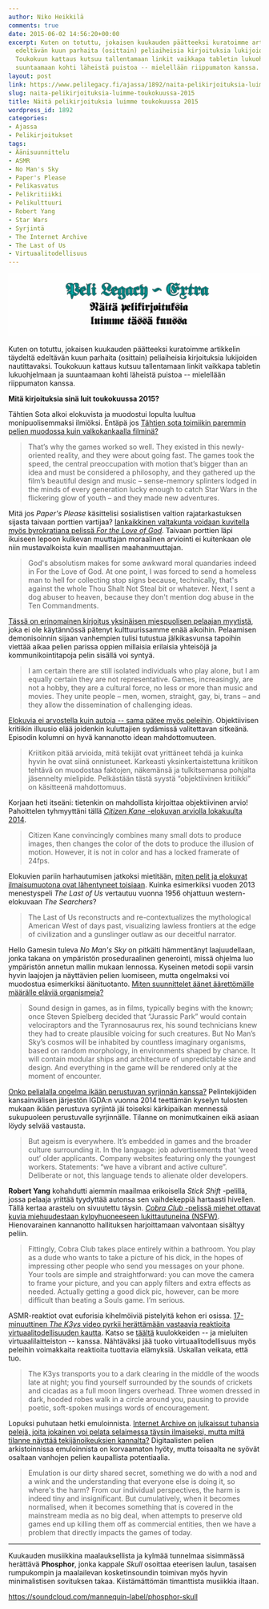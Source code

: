 ```yaml
---
author: Niko Heikkilä
comments: true
date: 2015-06-02 14:56:20+00:00
excerpt: Kuten on totuttu, jokaisen kuukauden päätteeksi kuratoimme artikkelin täydeltä
  edeltävän kuun parhaita (osittain) peliaiheisia kirjoituksia lukijoiden nautittavaksi.
  Toukokuun kattaus kutsuu tallentamaan linkit vaikkapa tabletin lukuohjelmaan ja
  suuntaamaan kohti läheistä puistoa -- mielellään riippumaton kanssa.
layout: post
link: https://www.pelilegacy.fi/ajassa/1892/naita-pelikirjoituksia-luimme-toukokuussa-2015
slug: naita-pelikirjoituksia-luimme-toukokuussa-2015
title: Näitä pelikirjoituksia luimme toukokuussa 2015
wordpress_id: 1892
categories:
- Ajassa
- Pelikirjoitukset
tags:
- Äänisuunnittelu
- ASMR
- No Man's Sky
- Paper's Please
- Pelikasvatus
- Pelikritiikki
- Pelikulttuuri
- Robert Yang
- Star Wars
- Syrjintä
- The Internet Archive
- The Last of Us
- Virtuaalitodellisuus
---
```


[![Näitä pelikirjoituksia luimme tässä kuussa](/uploads/2015/02/pelikirjoitukset.png)](/uploads/2015/02/pelikirjoitukset.png)

Kuten on totuttu, jokaisen kuukauden päätteeksi kuratoimme artikkelin täydeltä edeltävän kuun parhaita (osittain) peliaiheisia kirjoituksia lukijoiden nautittavaksi. Toukokuun kattaus kutsuu tallentamaan linkit vaikkapa tabletin lukuohjelmaan ja suuntaamaan kohti läheistä puistoa -- mielellään riippumaton kanssa.

**Mitä kirjoituksia sinä luit toukokuussa 2015?**

Tähtien Sota alkoi elokuvista ja muodostui lopulta luultua monipuolisemmaksi ilmiöksi. Entäpä jos [Tähtien sota toimiikin paremmin pelien muodossa kuin valkokankaalla filminä?](http://www.rockpapershotgun.com/2015/05/04/star-wars-makes-better-games/)



<blockquote>That’s why the games worked so well. They existed in this newly-oriented reality, and they were about going fast. The games took the speed, the central preoccupation with motion that’s bigger than an idea and must be considered a philosophy, and they gathered up the film’s beautiful design and music – sense-memory splinters lodged in the minds of every generation lucky enough to catch Star Wars in the flickering glow of youth – and they made new adventures.</blockquote>



Mitä jos _Paper's Please_ käsittelisi sosialistisen valtion rajatarkastuksen sijasta taivaan porttien vartijaa? [Iankaikkinen valtakunta voidaan kuvitella myös byrokratiana pelissä _For the Love of God_](http://killscreendaily.com/articles/if-papers-please-was-about-judging-souls-gates-heaven/). Taivaan porttien läpi ikuiseen lepoon kulkevan muuttajan moraalinen arviointi ei kuitenkaan ole niin mustavalkoista kuin maallisen maahanmuuttajan.



<blockquote>God's absolutism makes for some awkward moral quandaries indeed in For the Love of God. At one point, I was forced to send a homeless man to hell for collecting stop signs because, technically, that's against the whole Thou Shalt Not Steal bit or whatever. Next, I sent a dog abuser to heaven, because they don't mention dog abuse in the Ten Commandments.</blockquote>



[Tässä on erinomainen kirjoitus yksinäisen miespuolisen pelaajan myytistä](http://www.theguardian.com/technology/2015/may/11/the-cliche-of-lone-male-gamer-needs-to-be-destroyed), joka ei ole käytännössä pätenyt kulttuurissamme enää aikoihin. Pelaamisen demonisoinnin sijaan vanhempien tulisi tutustua jälkikasvunsa tapoihin viettää aikaa pelien parissa oppien millaisia erilaisia yhteisöjä ja kommunikointitapoja pelin sisällä voi syntyä.



<blockquote>I am certain there are still isolated individuals who play alone, but I am equally certain they are not representative. Games, increasingly, are not a hobby, they are a cultural force, no less or more than music and movies. They unite people – men, women, straight, gay, bi, trans – and they allow the dissemination of challenging ideas.</blockquote>



[Elokuvia ei arvostella kuin autoja -- sama pätee myös peleihin](http://www.episodi.fi/artikkelit/kommentti-objektiivinen-kriitikko/). Objektiivisen kritiikin illuusio elää joidenkin kuluttajien sydämissä valitettavan sitkeänä. Episodin kolumni on hyvä kannanotto idean mahdottomuuteen.



<blockquote>Kriitikon pitää arvioida, mitä tekijät ovat yrittäneet tehdä ja kuinka hyvin he ovat siinä onnistuneet. Karkeasti yksinkertaistettuna kriitikon tehtävä on muodostaa faktojen, näkemänsä ja tulkitsemansa pohjalta jäsennelty mielipide. Pelkästään tästä syystä “objektiivinen kritiikki” on käsitteenä mahdottomuus.</blockquote>



Korjaan heti itseäni: tietenkin on mahdollista kirjoittaa objektiivinen arvio! Pahoittelen tyhmyyttäni tällä [_Citizen Kane_ -elokuvan arviolla lokakuulta 2014](http://theobjectivereviewer.blogspot.fi/2014/10/citizen-kane.html).



<blockquote>Citizen Kane convincingly combines many small dots to produce images, then changes the color of the dots to produce the illusion of motion. However, it is not in color and has a locked framerate of 24fps.</blockquote>



Elokuvien pariin harhautumisen jatkoksi mietitään, [miten pelit ja elokuvat ilmaisumuotona ovat lähentyneet toisiaan](http://www.haywiremag.com/features/lets-go-home-ellie/). Kuinka esimerkiksi vuoden 2013 menestyspeli _The Last of Us_ vertautuu vuonna 1956 ohjattuun western-elokuvaan _The Searchers_?



<blockquote>The Last of Us reconstructs and re-contextualizes the mythological American West of days past, visualizing lawless frontiers at the edge of civilization and a gunslinger outlaw as our deceitful narrator.</blockquote>



Hello Gamesin tuleva _No Man's Sky_ on pitkälti hämmentänyt laajuudellaan, jonka takana on ympäristön proseduraalinen generointi, missä ohjelma luo ympäristön annetun mallin mukaan lennossa. Kyseinen metodi sopii varsin hyvin laajojen ja näyttävien pelien luomiseen, mutta ongelmaksi voi muodostua esimerkiksi äänituotanto. [Miten suunnittelet äänet äärettömälle määrälle eläviä organismeja?](http://www.newyorker.com/tech/elements/what-a-dragons-mating-scream-sounds-like)



<blockquote>Sound design in games, as in films, typically begins with the known; once Steven Spielberg decided that “Jurassic Park” would contain velociraptors and the Tyrannosaurus rex, his sound technicians knew they had to create plausible voicing for such creatures. But No Man’s Sky’s cosmos will be inhabited by countless imaginary organisms, based on random morphology, in environments shaped by chance. It will contain modular ships and architecture of unpredictable size and design. And everything in the game will be rendered only at the moment of encounter.</blockquote>



[Onko pelialalla ongelma ikään perustuvan syrjinnän kanssa?](http://www.kotaku.com.au/2015/05/the-subtle-demon-the-games-industrys-problem-with-ageism/) Pelintekijöiden kansainvälisen järjestön IGDA:n vuonna 2014 teettämän kyselyn tulosten mukaan ikään perustuva syrjintä jäi toiseksi kärkipaikan mennessä sukupuoleen perustuvalle syrjinnälle. Tilanne on monimutkainen eikä asiaan löydy selvää vastausta.



<blockquote>But ageism is everywhere. It’s embedded in games and the broader culture surrounding it. In the language: job advertisements that ‘weed out’ older applicants. Company websites featuring only the youngest workers. Statements: “we have a vibrant and active culture”. Deliberate or not, this language tends to alienate older developers.</blockquote>



**Robert Yang** kohahdutti aiemmin maailmaa erikoisella _Stick Shift_ -pelillä, jossa pelaaja yrittää tyydyttää autonsa sen vaihdekeppiä hartaasti hivellen. Tällä kertaa arastelu on sivuutettu täysin. [_Cobra Club_ -pelissä miehet ottavat kuvia miehuudestaan kylpyhuoneeseen lukittautuneina (NSFW)](http://kotaku.com/a-game-about-the-complicated-world-of-dick-pics-1707644515). Hienovarainen kannanotto hallituksen harjoittamaan valvontaan sisältyy peliin.



<blockquote>Fittingly, Cobra Club takes place entirely within a bathroom. You play as a dude who wants to take a picture of his dick, in the hopes of impressing other people who send you messages on your phone. Your tools are simple and straightforward: you can move the camera to frame your picture, and you can apply filters and extra effects as needed. Actually getting a good dick pic, however, can be more difficult than beating a Souls game. I’m serious.</blockquote>



ASMR-reaktiot ovat euforisia kihelmöiviä pistelyitä kehon eri osissa. [17-minuuttinen _The K3ys_ video pyrkii herättämään vastaavia reaktioita virtuaalitodellisuuden kautta](http://boingboing.net/2015/05/27/asmr-virtual-reality-vr.html). Katso se [täältä](https://littlstar.com/videos/6d352a4b) kuulokkeiden -- ja mieluiten virtuaalilaitteiston -- kanssa. Nähtäväksi jää tuoko virtuaalitodellisuus myös peleihin voimakkaita reaktioita tuottavia elämyksiä. Uskallan veikata, että tuo.



<blockquote>The K3ys transports you to a dark clearing in the middle of the woods late at night; you find yourself surrounded by the sounds of crickets and cicadas as a full moon lingers overhead. Three women dressed in dark, hooded robes walk in a circle around you, pausing to provide poetic, soft-spoken musings words of encouragement.</blockquote>



Lopuksi puhutaan hetki emuloinnista. [Internet Archive on julkaissut tuhansia pelejä, joita jokainen voi pelata selaimessa täysin ilmaiseksi, mutta miltä tilanne näyttää tekijänoikeuksien kannalta?](http://www.eurogamer.net/articles/2015-05-31-we-need-to-talk-about-emulation) Digitaalisten pelien arkistoinnissa emuloinnista on korvaamaton hyöty, mutta toisaalta ne syövät osaltaan vanhojen pelien kaupallista potentiaalia.



<blockquote>Emulation is our dirty shared secret, something we do with a nod and a wink and the understanding that everyone else is doing it, so where's the harm? From our individual perspectives, the harm is indeed tiny and insignificant. But cumulatively, when it becomes normalised, when it becomes something that is covered in the mainstream media as no big deal, when attempts to preserve old games end up killing them off as commercial entities, then we have a problem that directly impacts the games of today.</blockquote>





* * *



Kuukauden musiikkina maalauksellista ja kylmää tunnelmaa sisimmässä herättävä **Phosphor**, jonka kappale _Skull_ osoittaa eteerisen laulun, tasaisen rumpukompin ja maalailevan kosketinsoundin toimivan myös hyvin minimalistisen sovituksen takaa. Kiistämättömän timanttista musiikkia iltaan.

https://soundcloud.com/mannequin-label/phosphor-skull
